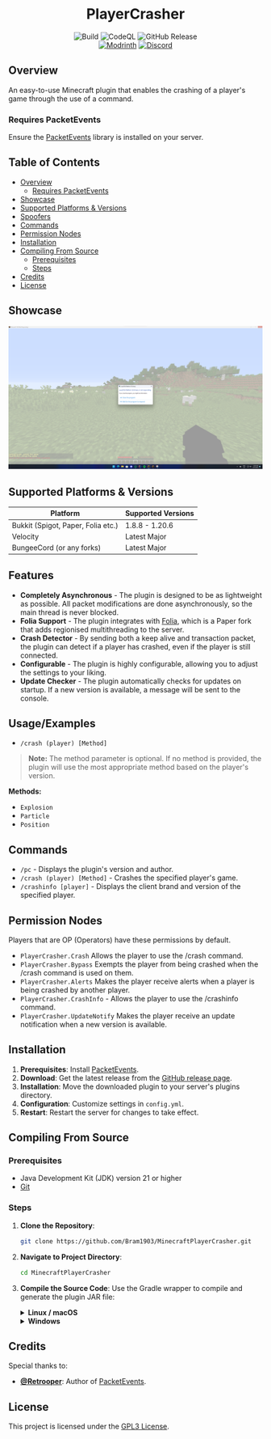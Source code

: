 <div align="center">
  <h1>PlayerCrasher</h1>
  <img alt="Build" src="https://github.com/Bram1903/MinecraftPlayerCrasher/actions/workflows/gradle.yml/badge.svg">
  <img alt="CodeQL" src="https://github.com/Bram1903/MinecraftPlayerCrasher/actions/workflows/codeql.yml/badge.svg">
  <img alt="GitHub Release" src="https://img.shields.io/github/release/Bram1903/MinecraftPlayerCrasher.svg">
  <br>
  <a href="https://modrinth.com/plugin/playercrasher"><img alt="Modrinth" src="https://img.shields.io/badge/-Modrinth-green?style=for-the-badge&logo=Modrinth"></a>
  <a href="https://ahi.deathmotion.com/"><img alt="Discord" src="https://img.shields.io/badge/-Discord-5865F2?style=for-the-badge&logo=discord&logoColor=white"></a>
</div>

## Overview

An easy-to-use Minecraft plugin that enables the crashing of a player's game through the use of a command.

### Requires PacketEvents

Ensure the [PacketEvents](https://modrinth.com/plugin/packetevents) library is installed on your server.

## Table of Contents

- [Overview](#overview)
    - [Requires PacketEvents](#requires-packetevents)
- [Showcase](#showcase)
- [Supported Platforms & Versions](#supported-platforms--versions)
- [Spoofers](#spoofers)
- [Commands](#commands)
- [Permission Nodes](#permission-nodes)
- [Installation](#installation)
- [Compiling From Source](#compiling-from-source)
    - [Prerequisites](#prerequisites)
    - [Steps](#steps)
- [Credits](#credits)
- [License](#license)

## Showcase

![Demo](docs/showcase/img.png)

## Supported Platforms & Versions

| Platform                           | Supported Versions |
|------------------------------------|--------------------|
| Bukkit (Spigot, Paper, Folia etc.) | 1.8.8 - 1.20.6     |
| Velocity                           | Latest Major       |
| BungeeCord (or any forks)          | Latest Major       |

## Features

- **Completely Asynchronous** - The plugin is designed to be as lightweight as possible.
  All packet modifications are done asynchronously, so the main thread is never blocked.
- **Folia Support** - The plugin integrates with [Folia](https://papermc.io/software/folia), which is a Paper fork that
  adds regionised multithreading to the server.
- **Crash Detector** - By sending both a keep alive and transaction packet, the plugin can detect if a player has
  crashed, even if the player is still connected.
- **Configurable** - The plugin is highly configurable, allowing you to adjust the settings to your liking.
- **Update Checker** - The plugin automatically checks for updates on startup.
  If a new version is available, a message will be sent to the console.

## Usage/Examples

- `/crash (player) [Method]`

> **Note:** The method parameter is optional. If no method is provided, the plugin will use the most appropriate method
> based on the player's version.

**Methods:**

- `Explosion`
- `Particle`
- `Position`

## Commands

- `/pc` - Displays the plugin's version and author.
- `/crash (player) [Method]` - Crashes the specified player's game.
- `/crashinfo [player]` - Displays the client brand and version of the specified player.

## Permission Nodes

Players that are OP (Operators) have these permissions by default.

- `PlayerCrasher.Crash` Allows the player to use the /crash command.
- `PlayerCrasher.Bypass` Exempts the player from being crashed when the /crash command is used on them.
- `PlayerCrasher.Alerts` Makes the player receive alerts when a player is being crashed by another player.
- `PlayerCrasher.CrashInfo` - Allows the player to use the /crashinfo command.
- `PlayerCrasher.UpdateNotify` Makes the player receive an update notification when a new version is available.

## Installation

1. **Prerequisites**: Install [PacketEvents](https://modrinth.com/plugin/packetevents).
2. **Download**: Get the latest release from
   the [GitHub release page](https://github.com/Bram1903/MinecraftPlayerCrasher/releases/latest).
3. **Installation**: Move the downloaded plugin to your server's plugins directory.
4. **Configuration**: Customize settings in `config.yml`.
5. **Restart**: Restart the server for changes to take effect.

## Compiling From Source

### Prerequisites

- Java Development Kit (JDK) version 21 or higher
- [Git](https://git-scm.com/downloads)

### Steps

1. **Clone the Repository**:
   ```bash
   git clone https://github.com/Bram1903/MinecraftPlayerCrasher.git
   ```

2. **Navigate to Project Directory**:
   ```bash
   cd MinecraftPlayerCrasher
   ```

3. **Compile the Source Code**:
   Use the Gradle wrapper to compile and generate the plugin JAR file:

   <details>
   <summary><strong>Linux / macOS</strong></summary>

   ```bash
   ./gradlew build
   ```
   </details>
   <details>
   <summary><strong>Windows</strong></summary>

   ```cmd
   .\gradlew build
   ```
   </details>

## Credits

Special thanks to:

- **[@Retrooper](https://github.com/retrooper)**: Author of [PacketEvents](https://github.com/retrooper/packetevents).

## License

This project is licensed under the [GPL3 License](LICENSE).